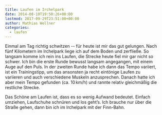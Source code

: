 ```yaml
---
title: Laufen im Irchelpark
date: 2014-08-10T19:50:26+00:00
lastmod: 2017-09-29T23:51:00+00:00
author: Mathias Wellner
categories:
  - laufen
---
```

Einmal am Tag richtig schwitzen -- für heute ist mir das gut gelungen. Nach fünf Kilometern im Irchelpark liege ich auf dem Boden und zerfließe. So langsam komme ich rein ins Laufen, die Strecke heute fiel mir gar nicht so schwer. Ich bin die erste Runde bewusst langsam angegangen, mit einem Auge auf den Puls. In der zweiten Runde habe ich dann das Tempo variiert, ist ein Trainingstipp, um das ansonsten ja recht eintönige Laufen zu variieren und auch verschiedene Muskeln anzusprechen. Danach hatte ich aber mein Tempo gefunden (ca. 10&thinsp;km/h) und rannte relativ gleichmäßig die restliche Strecke. 

Das Schöne am Laufen ist, dass es so wenig Aufwand bedeutet. Einfach umziehen, Laufschuhe schnüren und los geht&#8217;s. Ich brauche nur über die Straße gehen, dann bin ich im Irchelpark mit der Finn-Bahn.